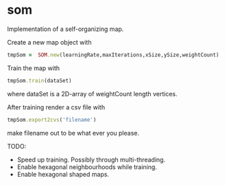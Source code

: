 som
===

Implementation of a self-organizing map.

Create a new map object with
`````ruby
tmpSom =  SOM.new(learningRate,maxIterations,xSize,ySize,weightCount)
`````

Train the map with
`````ruby
tmpSom.train(dataSet)
`````
where dataSet is a 2D-array of weightCount length vertices.
    
After training render a csv file with
`````ruby
tmpSom.export2cvs('filename')
`````
make filename out to be what ever you please.

TODO:
* Speed up training. Possibly through multi-threading.
* Enable hexagonal neighbourhoods while training.
* Enable hexagonal shaped maps.
